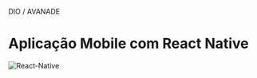 DIO / AVANADE
# Aplicação Mobile com React Native

![React-Native](https://user-images.githubusercontent.com/43708135/170575190-a1fda5ce-045d-4770-a5ae-8219c33c3f95.PNG)
